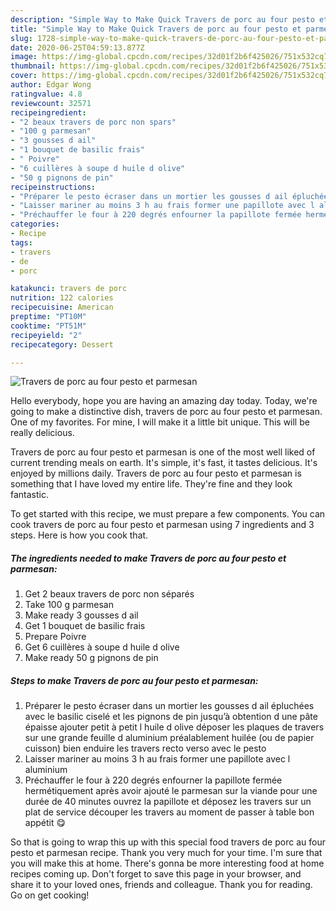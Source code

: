 ```yaml
---
description: "Simple Way to Make Quick Travers de porc au four pesto et parmesan"
title: "Simple Way to Make Quick Travers de porc au four pesto et parmesan"
slug: 1728-simple-way-to-make-quick-travers-de-porc-au-four-pesto-et-parmesan
date: 2020-06-25T04:59:13.877Z
image: https://img-global.cpcdn.com/recipes/32d01f2b6f425026/751x532cq70/travers-de-porc-au-four-pesto-et-parmesan-photo-principale-de-la-recette.jpg
thumbnail: https://img-global.cpcdn.com/recipes/32d01f2b6f425026/751x532cq70/travers-de-porc-au-four-pesto-et-parmesan-photo-principale-de-la-recette.jpg
cover: https://img-global.cpcdn.com/recipes/32d01f2b6f425026/751x532cq70/travers-de-porc-au-four-pesto-et-parmesan-photo-principale-de-la-recette.jpg
author: Edgar Wong
ratingvalue: 4.8
reviewcount: 32571
recipeingredient:
- "2 beaux travers de porc non spars"
- "100 g parmesan"
- "3 gousses d ail"
- "1 bouquet de basilic frais"
- " Poivre"
- "6 cuillères à soupe d huile d olive"
- "50 g pignons de pin"
recipeinstructions:
- "Préparer le pesto écraser dans un mortier les gousses d ail épluchées avec le basilic ciselé et les pignons de pin jusqu’à obtention d une pâte épaisse ajouter petit à petit l huile d olive déposer les plaques de travers sur une grande feuille d aluminium préalablement huilée (ou de papier cuisson) bien enduire les travers recto verso avec le pesto"
- "Laisser mariner au moins 3 h au frais former une papillote avec l aluminium"
- "Préchauffer le four à 220 degrés enfourner la papillote fermée hermétiquement après avoir ajouté le parmesan sur la viande pour une durée de 40 minutes ouvrez la papillote et déposez les travers sur un plat de service découper les travers au moment de passer à table bon appétit 😋"
categories:
- Recipe
tags:
- travers
- de
- porc

katakunci: travers de porc 
nutrition: 122 calories
recipecuisine: American
preptime: "PT10M"
cooktime: "PT51M"
recipeyield: "2"
recipecategory: Dessert

---
```



![Travers de porc au four pesto et parmesan](https://img-global.cpcdn.com/recipes/32d01f2b6f425026/751x532cq70/travers-de-porc-au-four-pesto-et-parmesan-photo-principale-de-la-recette.jpg)

Hello everybody, hope you are having an amazing day today. Today, we're going to make a distinctive dish, travers de porc au four pesto et parmesan. One of my favorites. For mine, I will make it a little bit unique. This will be really delicious.

Travers de porc au four pesto et parmesan is one of the most well liked of current trending meals on earth. It's simple, it's fast, it tastes delicious. It's enjoyed by millions daily. Travers de porc au four pesto et parmesan is something that I have loved my entire life. They're fine and they look fantastic.




To get started with this recipe, we must prepare a few components. You can cook travers de porc au four pesto et parmesan using 7 ingredients and 3 steps. Here is how you cook that.

<!--inarticleads1-->

##### The ingredients needed to make Travers de porc au four pesto et parmesan:

1. Get 2 beaux travers de porc non séparés
1. Take 100 g parmesan
1. Make ready 3 gousses d ail
1. Get 1 bouquet de basilic frais
1. Prepare  Poivre
1. Get 6 cuillères à soupe d huile d olive
1. Make ready 50 g pignons de pin




<!--inarticleads2-->

##### Steps to make Travers de porc au four pesto et parmesan:

1. Préparer le pesto écraser dans un mortier les gousses d ail épluchées avec le basilic ciselé et les pignons de pin jusqu’à obtention d une pâte épaisse ajouter petit à petit l huile d olive déposer les plaques de travers sur une grande feuille d aluminium préalablement huilée (ou de papier cuisson) bien enduire les travers recto verso avec le pesto
1. Laisser mariner au moins 3 h au frais former une papillote avec l aluminium
1. Préchauffer le four à 220 degrés enfourner la papillote fermée hermétiquement après avoir ajouté le parmesan sur la viande pour une durée de 40 minutes ouvrez la papillote et déposez les travers sur un plat de service découper les travers au moment de passer à table bon appétit 😋




So that is going to wrap this up with this special food travers de porc au four pesto et parmesan recipe. Thank you very much for your time. I'm sure that you will make this at home. There's gonna be more interesting food at home recipes coming up. Don't forget to save this page in your browser, and share it to your loved ones, friends and colleague. Thank you for reading. Go on get cooking!
